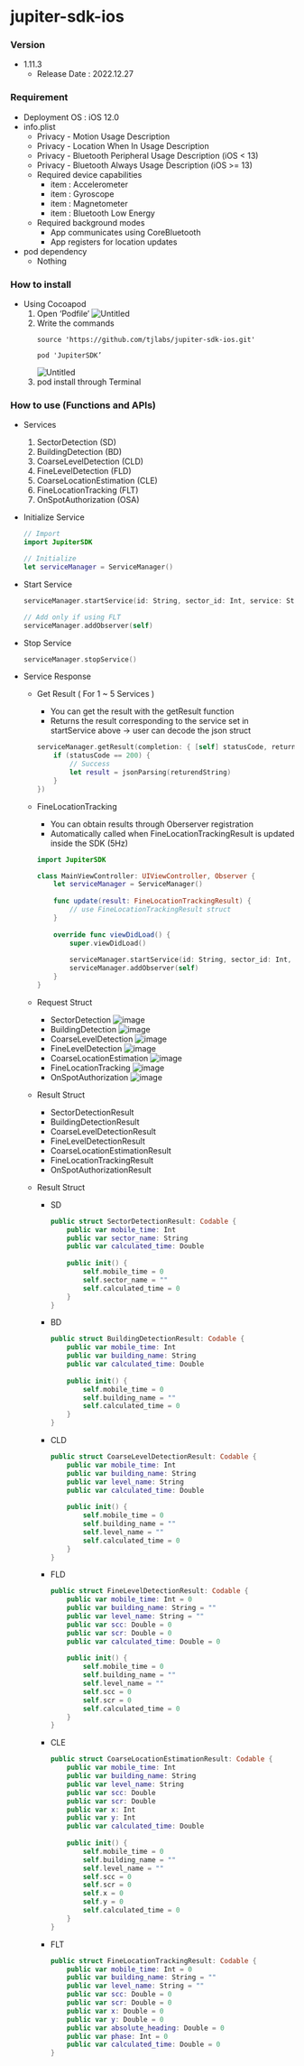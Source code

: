 # jupiter-sdk-ios

### Version
- 1.11.3
    - Release Date : 2022.12.27

### Requirement
- Deployment OS : iOS 12.0
- info.plist
    - Privacy - Motion Usage Description
    - Privacy - Location When In Usage Description
    - Privacy - Bluetooth Peripheral Usage Description (iOS < 13)
    - Privacy - Bluetooth Always Usage Description (iOS >= 13)
    - Required device capabilities
        - item : Accelerometer
        - item : Gyroscope
        - item : Magnetometer
        - item : Bluetooth Low Energy
    - Required background modes
        - App communicates using CoreBluetooth
        - App registers for location updates
- pod dependency
    - Nothing
    
### How to install
- Using Cocoapod
    1. Open ‘Podfile’
        ![Untitled](https://user-images.githubusercontent.com/18392918/201238837-19ef5a2a-5e3d-4efe-a98a-2bcf3262a2f7.png)
    2. Write the commands
        ```shell
        source 'https://github.com/tjlabs/jupiter-sdk-ios.git'
        ```
        ```shell
        pod 'JupiterSDK’
        ```
        ![Untitled](https://user-images.githubusercontent.com/18392918/201238904-6d7f9cf9-b35c-46ea-9938-88575e276073.png)
    3. pod install through Terminal
    
### How to use (Functions and APIs)
- Services
    1. SectorDetection (SD)
    2. BuildingDetection (BD)
    3. CoarseLevelDetection (CLD)
    4. FineLevelDetection (FLD)
    5. CoarseLocationEstimation (CLE)
    6. FineLocationTracking (FLT)
    7. OnSpotAuthorization (OSA)
    
- Initialize Service
    ```swift
    // Import
    import JupiterSDK
    
    // Initialize
    let serviceManager = ServiceManager()
    ```
    
- Start Service
    ```swift
    serviceManager.startService(id: String, sector_id: Int, service: String, mode: String)
    
    // Add only if using FLT
    serviceManager.addObserver(self)
    ```
    
- Stop Service
    ```swift
    serviceManager.stopService()
    ```

- Service Response
    - Get Result ( For 1 ~ 5 Services )
        - You can get the result with the getResult function
        - Returns the result corresponding to the service set in startService above → user can decode the json struct
        ```swift
        serviceManager.getResult(completion: { [self] statusCode, returnedString in
    	    if (statusCode == 200) {
    		    // Success
    		    let result = jsonParsing(returendString)
    	    }
        })
        ```
        
    - FineLocationTracking
        - You can obtain results through Oberserver registration
        - Automatically called when FineLocationTrackingResult is updated inside the SDK (5Hz)
        ```swift
        import JupiterSDK
        
        class MainViewController: UIViewController, Observer {
            let serviceManager = ServiceManager()
            
            func update(result: FineLocationTrackingResult) {
                // use FineLocationTrackingResult struct
            }
            
            override func viewDidLoad() {
                super.viewDidLoad()
                
                serviceManager.startService(id: String, sector_id: Int, service: String, mode: String)
                serviceManager.addObserver(self)
            }
        }
        ```
    - Request Struct
        - SectorDetection
            ![image](https://user-images.githubusercontent.com/92098727/210126540-d4780c8f-4a4c-4f97-a966-11b5c6c290bb.jpeg)
        - BuildingDetection
            ![image](https://user-images.githubusercontent.com/92098727/210126554-91606497-eb5e-4209-a395-9d0312fb09ac.jpeg)
        - CoarseLevelDetection
            ![image](https://user-images.githubusercontent.com/92098727/210126560-fcc3f042-2345-4079-8f3a-c15114fc03b1.jpeg)
        - FineLevelDetection
            ![image](https://user-images.githubusercontent.com/92098727/210126574-b85daa0a-5de5-4458-8830-dd882f936282.jpeg)
        - CoarseLocationEstimation
            ![image](https://user-images.githubusercontent.com/92098727/210126583-0a877f17-0cfb-4eff-85fc-a9db8afcd8ba.jpeg)
        - FineLocationTracking
            ![image](https://user-images.githubusercontent.com/92098727/210126590-31788a1e-a812-48ac-ade3-4220b749dabd.jpeg)
        - OnSpotAuthorization
            ![image](https://user-images.githubusercontent.com/92098727/210126601-a3bfad75-5434-4880-8e2a-354bbebef330.jpeg)
        
    - Result Struct
        - SectorDetectionResult
        - BuildingDetectionResult
        - CoarseLevelDetectionResult
        - FineLevelDetectionResult
        - CoarseLocationEstimationResult
        - FineLocationTrackingResult
        - OnSpotAuthorizationResult
    - Result Struct
        - SD
            
            ```swift
            public struct SectorDetectionResult: Codable {
                public var mobile_time: Int
                public var sector_name: String
                public var calculated_time: Double
                
                public init() {
                    self.mobile_time = 0
                    self.sector_name = ""
                    self.calculated_time = 0
                }
            }
            ```
            
        - BD
            
            ```swift
            public struct BuildingDetectionResult: Codable {
                public var mobile_time: Int
                public var building_name: String
                public var calculated_time: Double
                
                public init() {
                    self.mobile_time = 0
                    self.building_name = ""
                    self.calculated_time = 0
                }
            }
            ```
            
        - CLD
            
            ```swift
            public struct CoarseLevelDetectionResult: Codable {
                public var mobile_time: Int
                public var building_name: String
                public var level_name: String
                public var calculated_time: Double
                
                public init() {
                    self.mobile_time = 0
                    self.building_name = ""
                    self.level_name = ""
                    self.calculated_time = 0
                }
            }
            ```
            
        - FLD
            
            ```swift
            public struct FineLevelDetectionResult: Codable {
                public var mobile_time: Int = 0
                public var building_name: String = ""
                public var level_name: String = ""
                public var scc: Double = 0
                public var scr: Double = 0
                public var calculated_time: Double = 0
                
                public init() {
                    self.mobile_time = 0
                    self.building_name = ""
                    self.level_name = ""
                    self.scc = 0
                    self.scr = 0
                    self.calculated_time = 0
                }
            }
            ```
            
        - CLE
            
            ```swift
            public struct CoarseLocationEstimationResult: Codable {
                public var mobile_time: Int
                public var building_name: String
                public var level_name: String
                public var scc: Double
                public var scr: Double
                public var x: Int
                public var y: Int
                public var calculated_time: Double
                
                public init() {
                    self.mobile_time = 0
                    self.building_name = ""
                    self.level_name = ""
                    self.scc = 0
                    self.scr = 0
                    self.x = 0
                    self.y = 0
                    self.calculated_time = 0
                }
            }
            ```
            
        - FLT
            
            ```swift
            public struct FineLocationTrackingResult: Codable {
                public var mobile_time: Int = 0
                public var building_name: String = ""
                public var level_name: String = ""
                public var scc: Double = 0
                public var scr: Double = 0
                public var x: Double = 0
                public var y: Double = 0
                public var absolute_heading: Double = 0
                public var phase: Int = 0
                public var calculated_time: Double = 0
            }
            ```
